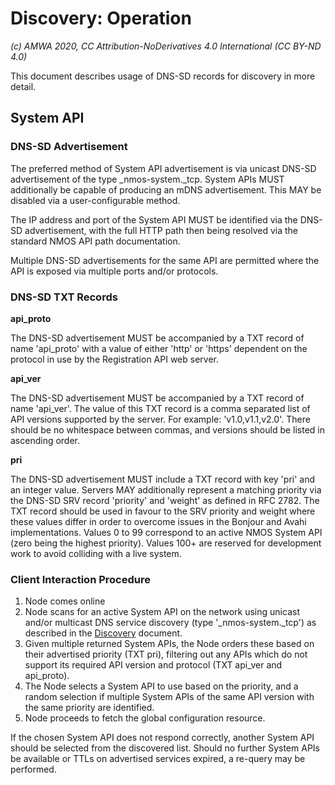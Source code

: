 # Discovery: Operation

_(c) AMWA 2020, CC Attribution-NoDerivatives 4.0 International (CC BY-ND 4.0)_

This document describes usage of DNS-SD records for discovery in more detail.

## System API

### DNS-SD Advertisement

The preferred method of System API advertisement is via unicast DNS-SD advertisement of the type \_nmos-system.\_tcp. System APIs MUST additionally be capable of producing an mDNS advertisement. This MAY be disabled via a user-configurable method.

The IP address and port of the System API MUST be identified via the DNS-SD advertisement, with the full HTTP path then being resolved via the standard NMOS API path documentation.

Multiple DNS-SD advertisements for the same API are permitted where the API is exposed via multiple ports and/or protocols.

### DNS-SD TXT Records

**api\_proto**

The DNS-SD advertisement MUST be accompanied by a TXT record of name 'api\_proto' with a value of either 'http' or 'https' dependent on the protocol in use by the Registration API web server.

**api\_ver**

The DNS-SD advertisement MUST be accompanied by a TXT record of name 'api\_ver'. The value of this TXT record is a comma separated list of API versions supported by the server. For example: 'v1.0,v1.1,v2.0'. There should be no whitespace between commas, and versions should be listed in ascending order.

**pri**

The DNS-SD advertisement MUST include a TXT record with key 'pri' and an integer value. Servers MAY additionally represent a matching priority via the DNS-SD SRV record 'priority' and 'weight' as defined in RFC 2782. The TXT record should be used in favour to the SRV priority and weight where these values differ in order to overcome issues in the Bonjour and Avahi implementations.
Values 0 to 99 correspond to an active NMOS System API (zero being the highest priority). Values 100+ are reserved for development work to avoid colliding with a live system.

### Client Interaction Procedure

1. Node comes online
2. Node scans for an active System API on the network using unicast and/or multicast DNS service discovery (type '\_nmos-system.\_tcp') as described in the [Discovery](Discovery.md#unicast-vs-multicast-dns-sd) document.
3. Given multiple returned System APIs, the Node orders these based on their advertised priority (TXT pri), filtering out any APIs which do not support its required API version and protocol (TXT api_ver and api_proto).
4. The Node selects a System API to use based on the priority, and a random selection if multiple System APIs of the same API version with the same priority are identified.
5. Node proceeds to fetch the global configuration resource.

If the chosen System API does not respond correctly, another System API should be selected from the discovered list. Should no further System APIs be available or TTLs on advertised services expired, a re-query may be performed.
